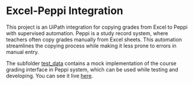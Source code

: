 # Excel-Peppi Integration

This project is an UiPath integration for copying grades from Excel to Peppi with supervised automation. Peppi is a study record system, where teachers often copy grades manually from Excel sheets. This automation streamlines the copying process while making it less prone to errors in manual entry.

The subfolder [test_data](test_data/) contains a mock implementation of the course grading interface in Peppi system, which can be used while testing and developing. You can see it live [here](https://raw.githack.com/swd1tn002/ExcelPeppiIntegration/master/test_data/index.html).
